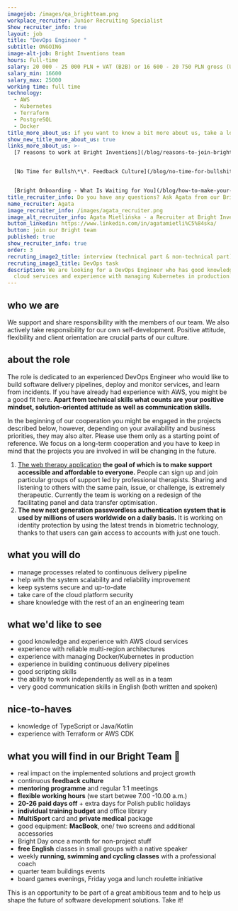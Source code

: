 ```yaml
---
imagejob: /images/qa_brightteam.png
workplace_recruiter: Junior Recruiting Specialist
Show_recruiter_info: true
layout: job
title: "DevOps Engineer "
subtitle: ONGOING
image-alt-job: Bright Inventions team
hours: Full-time
salary: 20 000 - 25 000 PLN + VAT (B2B) or 16 600 - 20 750 PLN gross (UoP)
salary_min: 16600
salary_max: 25000
working time: full time
technology:
  - AWS
  - Kubernetes
  - Terraform
  - PostgreSQL
  - Docker
title_more_about_us: if you want to know a bit more about us, take a look below 🙋🏻‍♀️🙋🏻‍♂️
show_new_title_more_about_us: true
links_more_about_us: >-
  [7 reasons to work at Bright Inventions](/blog/reasons-to-join-bright)


  [No Time for Bullsh\*\*. Feedback Culture](/blog/no-time-for-bullshit-feedback-culture/)


  [Bright Onboarding - What Is Waiting for You](/blog/how-to-make-your-onboarding-bright)
title_recruiter_info: Do you have any questions? Ask Agata from our Bright team!
name_recruiter: Agata
image_recruiter_info: /images/agata_recruiter.png
image_alt_recruiter_info: Agata Mietlińska - a Recruiter at Bright Inventions
button_linkedin: https://www.linkedin.com/in/agatamietli%C5%84ska/
button: join our Bright team
published: true
show_recruiter_info: true
order: 3
recruting_image2_title: interview (technical part & non-technical part)
recruting_image3_title: DevOps task
description: We are looking for a DevOps Engineer who has good knowledge of AWS
  cloud services and experience with managing Kubernetes in production. Apply!
---
```

## who we are

We support and share responsibility with the members of our team. We also actively take responsibility for our own self-development. Positive attitude, flexibility and client orientation are crucial parts of our culture. 

## about the role

The role is dedicated to an experienced DevOps Engineer who would like to build software delivery pipelines, deploy and monitor services, and learn from incidents. If you have already had experience with AWS, you might be a good fit here. **Apart from technical skills what counts are your positive mindset, solution-oriented attitude as well as communication skills.** 

In the beginning of our cooperation you might be engaged in the projects described below, however, depending on your availability and business priorities, they may also alter. Please use them only as a starting point of reference. We focus on a long-term cooperation and you have to keep in mind that the projects you are involved in will be changing in the future. 

1. [The web therapy application](https://circlesup.com/) **the goal of which is to make support accessible and affordable to everyone.** People can sign up and join particular groups of support led by professional therapists. Sharing and listening to others with the same pain, issue, or challenge, is extremely therapeutic. Currently the team is working on a redesign of the facilitating panel and data transfer optimisation. 
2.  **The new next generation passwordless authentication system that is used by millions of users worldwide on a daily basis.** It is working on identity protection by using the latest trends in biometric technology, thanks to that users can gain access to accounts with just one touch.  

## what you will do

* manage processes related to continuous delivery pipeline
* help with the system scalability and reliability improvement
* keep systems secure and up-to-date
* take care of the cloud platform security
* share knowledge with the rest of an an engineering team

## what we'd like to see

* good knowledge and experience with AWS cloud services
* experience with reliable multi-region architectures
* experience with managing Docker/Kubernetes in production
* experience in building continuous delivery pipelines
* good scripting skills
* the ability to work independently as well as in a team
* very good communication skills in English (both written and spoken)

## nice-to-haves

* knowledge of TypeScript or Java/Kotlin
* experience with Terraform or AWS CDK

## what you will find in our Bright Team 🧡

* real impact on the implemented solutions and project growth
* continuous **feedback culture**
* **mentoring programme** and regular 1:1 meetings
* **flexible working hours** (we start betwee 7.00 -10.00 a.m.) 
* **20-26 paid days off** + extra days for Polish public holidays 
* **individual training budget** and office library 
* **MultiSport** card and **private medical** package
* good equipment: **MacBook**, one/ two screens and additional accessories
* Bright Day once a month for non-project stuff
* **free English** classes in small groups with a native speaker 
* weekly **running, swimming and cycling classes** with a professional coach
* quarter team buildings events
* board games evenings, Friday yoga and lunch roulette initiative

This is an opportunity to be part of a great ambitious team and to help us shape the future of software development solutions. Take it!

